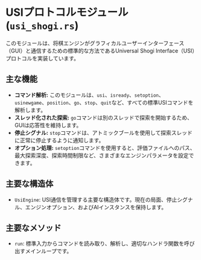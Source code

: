 # USIプロトコルモジュール (`usi_shogi.rs`)

このモジュールは、将棋エンジンがグラフィカルユーザーインターフェース（GUI）と通信するための標準的な方法であるUniversal Shogi Interface（USI）プロトコルを実装しています。

## 主な機能

*   **コマンド解析:** このモジュールは、`usi`、`isready`、`setoption`、`usinewgame`、`position`、`go`、`stop`、`quit`など、すべての標準USIコマンドを解析します。
*   **スレッド化された探索:** `go`コマンドは別のスレッドで探索を開始するため、GUIは応答性を維持します。
*   **停止シグナル:** `stop`コマンドは、アトミックブールを使用して探索スレッドに正常に停止するように通知します。
*   **オプション処理:** `setoption`コマンドを使用すると、評価ファイルへのパス、最大探索深度、探索時間制限など、さまざまなエンジンパラメータを設定できます。

## 主要な構造体

*   `UsiEngine`: USI通信を管理する主要な構造体です。現在の局面、停止シグナル、エンジンオプション、およびAIインスタンスを保持します。

## 主要なメソッド

*   `run`: 標準入力からコマンドを読み取り、解析し、適切なハンドラ関数を呼び出すメインループです。